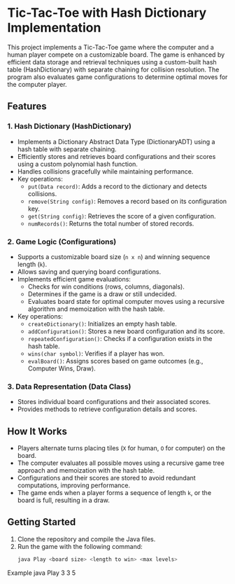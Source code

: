 # Tic-Tac-Toe with Hash Dictionary Implementation

This project implements a Tic-Tac-Toe game where the computer and a human player compete on a customizable board. The game is enhanced by efficient data storage and retrieval techniques using a custom-built hash table (HashDictionary) with separate chaining for collision resolution. The program also evaluates game configurations to determine optimal moves for the computer player.

## Features

### 1. Hash Dictionary (HashDictionary)
- Implements a Dictionary Abstract Data Type (DictionaryADT) using a hash table with separate chaining.
- Efficiently stores and retrieves board configurations and their scores using a custom polynomial hash function.
- Handles collisions gracefully while maintaining performance.
- Key operations:
  - `put(Data record)`: Adds a record to the dictionary and detects collisions.
  - `remove(String config)`: Removes a record based on its configuration key.
  - `get(String config)`: Retrieves the score of a given configuration.
  - `numRecords()`: Returns the total number of stored records.

### 2. Game Logic (Configurations)
- Supports a customizable board size (`n x n`) and winning sequence length (`k`).
- Allows saving and querying board configurations.
- Implements efficient game evaluations:
  - Checks for win conditions (rows, columns, diagonals).
  - Determines if the game is a draw or still undecided.
  - Evaluates board state for optimal computer moves using a recursive algorithm and memoization with the hash table.
- Key operations:
  - `createDictionary()`: Initializes an empty hash table.
  - `addConfiguration()`: Stores a new board configuration and its score.
  - `repeatedConfiguration()`: Checks if a configuration exists in the hash table.
  - `wins(char symbol)`: Verifies if a player has won.
  - `evalBoard()`: Assigns scores based on game outcomes (e.g., Computer Wins, Draw).

### 3. Data Representation (Data Class)
- Stores individual board configurations and their associated scores.
- Provides methods to retrieve configuration details and scores.

## How It Works
- Players alternate turns placing tiles (`X` for human, `O` for computer) on the board.
- The computer evaluates all possible moves using a recursive game tree approach and memoization with the hash table.
- Configurations and their scores are stored to avoid redundant computations, improving performance.
- The game ends when a player forms a sequence of length `k`, or the board is full, resulting in a draw.

## Getting Started
1. Clone the repository and compile the Java files.
2. Run the game with the following command:
   ```bash
   java Play <board size> <length to win> <max levels>

Example 
java Play 3 3 5
